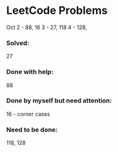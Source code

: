 # LeetCode Problems
Oct
2 - 88, 16
3 - 27, 118
4 - 128,

### Solved:
27

### Done with help:
88

### Done by myself but need attention:
16 - corner cases

### Need to be done:
118, 128